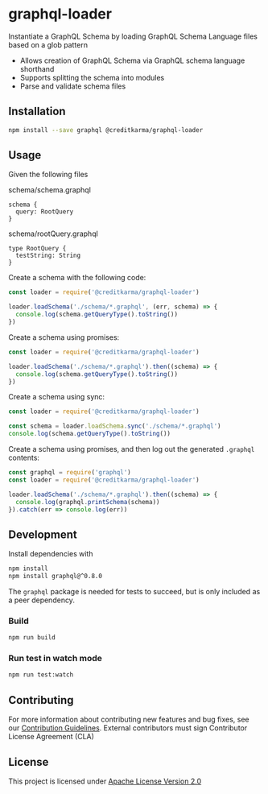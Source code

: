 # graphql-loader

Instantiate a GraphQL Schema by loading GraphQL Schema Language files based on a glob pattern

* Allows creation of GraphQL Schema via GraphQL schema language shorthand
* Supports splitting the schema into modules
* Parse and validate schema files

## Installation

```sh
npm install --save graphql @creditkarma/graphql-loader
```

## Usage

Given the following files

schema/schema.graphql

```
schema {
  query: RootQuery
}
```

schema/rootQuery.graphql

```
type RootQuery {
  testString: String
}
```

Create a schema with the following code:

```js
const loader = require('@creditkarma/graphql-loader')

loader.loadSchema('./schema/*.graphql', (err, schema) => {
  console.log(schema.getQueryType().toString())
})
```

Create a schema using promises:

```js
const loader = require('@creditkarma/graphql-loader')

loader.loadSchema('./schema/*.graphql').then((schema) => {
  console.log(schema.getQueryType().toString())
})
```

Create a schema using sync:

```js
const loader = require('@creditkarma/graphql-loader')

const schema = loader.loadSchema.sync('./schema/*.graphql')
console.log(schema.getQueryType().toString())

```

Create a schema using promises, and then log out the generated `.graphql` contents:

```js
const graphql = require('graphql')
const loader = require('@creditkarma/graphql-loader')

loader.loadSchema('./schema/*.graphql').then((schema) => {
  console.log(graphql.printSchema(schema))
}).catch(err => console.log(err))
```

## Development

Install dependencies with

```sh
npm install
npm install graphql@^0.8.0
```

The `graphql` package is needed for tests to succeed, but is only included as a peer dependency.

### Build

```sh
npm run build
```


### Run test in watch mode

```sh
npm run test:watch
```

## Contributing
For more information about contributing new features and bug fixes, see our [Contribution Guidelines](https://github.com/creditkarma/CONTRIBUTING.md).
External contributors must sign Contributor License Agreement (CLA)

## License
This project is licensed under [Apache License Version 2.0](./LICENSE)
